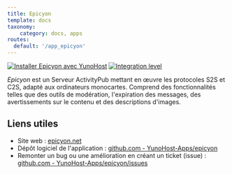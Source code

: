 ```yaml
---
title: Epicyon
template: docs
taxonomy:
    category: docs, apps
routes:
  default: '/app_epicyon'
---
```


[![Installer Epicyon avec YunoHost](https://install-app.yunohost.org/install-with-yunohost.svg)](https://install-app.yunohost.org/?app=epicyon) [![Integration level](https://dash.yunohost.org/integration/epicyon.svg)](https://dash.yunohost.org/appci/app/epicyon)

*Epicyon* est un Serveur ActivityPub mettant en œuvre les protocoles S2S et C2S, adapté aux ordinateurs monocartes. Comprend des fonctionnalités telles que des outils de modération, l'expiration des messages, des avertissements sur le contenu et des descriptions d'images.

## Liens utiles

+ Site web : [epicyon.net](https://epicyon.net/)
+ Dépôt logiciel de l'application : [github.com - YunoHost-Apps/epicyon](https://github.com/YunoHost-Apps/epicyon_ynh)
+ Remonter un bug ou une amélioration en créant un ticket (issue) : [github.com - YunoHost-Apps/epicyon/issues](https://github.com/YunoHost-Apps/epicyon_ynh/issues)
